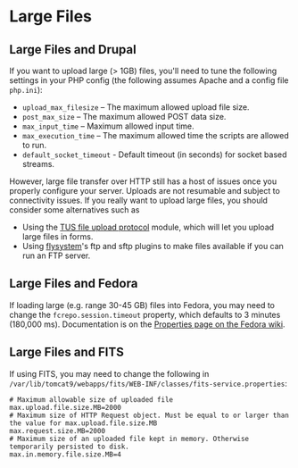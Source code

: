 # Large Files

## Large Files and Drupal

If you want to upload large (> 1GB) files, you'll need to tune the following settings in your 
PHP config (the following assumes Apache and a config file `php.ini`):

- `upload_max_filesize` – The maximum allowed upload file size.
- `post_max_size` – The maximum allowed POST data size.
- `max_input_time` – Maximum allowed input time.
- `max_execution_time` – The maximum allowed time the scripts are allowed to run.
- `default_socket_timeout` - Default timeout (in seconds) for socket based streams.

However, large file transfer over HTTP still has a host of issues once you properly configure your server.
Uploads are not resumable and subject to connectivity issues.
If you really want to upload large files, you should consider some alternatives such as

- Using the [TUS file upload protocol](https://www.drupal.org/project/tus) module, which will let you upload large files in forms.
- Using [flysystem](https://www.drupal.org/project/flysystem)'s ftp and sftp plugins to make files available if you can run an FTP server.

## Large Files and Fedora

If loading large (e.g. range 30-45 GB) files into Fedora, you may need to change the 
`fcrepo.session.timeout` property, which defaults to 3 minutes (180,000 ms). Documentation is on the
[Properties page on the Fedora wiki](https://wiki.lyrasis.org/display/FEDORAM6M1P0/Properties).

## Large Files and FITS

If using FITS, you may need to change the following in `/var/lib/tomcat9/webapps/fits/WEB-INF/classes/fits-service.properties`:

```
# Maximum allowable size of uploaded file
max.upload.file.size.MB=2000
# Maximum size of HTTP Request object. Must be equal to or larger than the value for max.upload.file.size.MB
max.request.size.MB=2000
# Maximum size of an uploaded file kept in memory. Otherwise temporarily persisted to disk.
max.in.memory.file.size.MB=4
```

